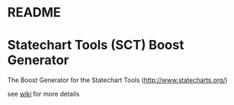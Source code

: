 # README #
# Statechart Tools (SCT) Boost Generator

The Boost Generator for the Statechart Tools (http://www.statecharts.org/)

see [wiki](https://bitbucket.org/speedpat/net.speedpat.sct.generator.boost/wiki) for more details